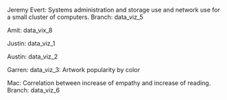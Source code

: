 Jeremy Evert: Systems administration and storage use and network use for a small cluster of computers. Branch: data_viz_5

Amit: data_vix_8

Justin: data_viz_1

Austin: data_viz_2

Garren: data_viz_3: Artwork popularity by color

Mac: Correlation between increase of empathy and increase of reading. Branch: data_viz_6

